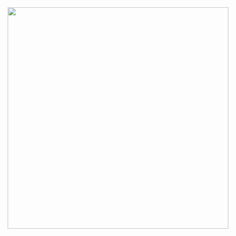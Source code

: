 <div align="center">
  <img src="https://i.ibb.co/TMJMvZ9/Nyxvision-Logo-White-with-Black-Background-5000x5000.png" width="500"/>
</div>

